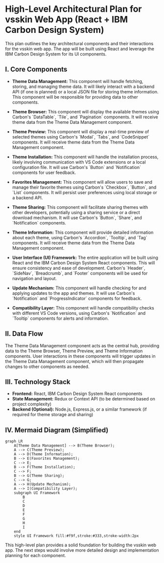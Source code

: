 # High-Level Architectural Plan for vsskin Web App (React + IBM Carbon Design System)

This plan outlines the key architectural components and their interactions for the vsskin web app. The app will be built using React and leverage the IBM Carbon Design System for its UI components.

## I. Core Components

* **Theme Data Management:** This component will handle fetching, storing, and managing theme data. It will likely interact with a backend API (if one is planned) or a local JSON file for storing theme information. This component will be responsible for providing data to other components.

* **Theme Browser:** This component will display the available themes using Carbon's \`DataTable\`, \`Tile\`, and \`Pagination\` components. It will receive theme data from the Theme Data Management component.

* **Theme Preview:** This component will display a real-time preview of selected themes using Carbon's \`Modal\`, \`Tabs\`, and \`CodeSnippet\` components. It will receive theme data from the Theme Data Management component.

* **Theme Installation:** This component will handle the installation process, likely involving communication with VS Code extensions or a local configuration file. It will use Carbon's \`Button\` and \`Notification\` components for user feedback.

* **Favorites Management:** This component will allow users to save and manage their favorite themes using Carbon's \`Checkbox\`, \`Button\`, and \`List\` components. It will persist user preferences using local storage or a backend API.

* **Theme Sharing:** This component will facilitate sharing themes with other developers, potentially using a sharing service or a direct download mechanism. It will use Carbon's \`Button\`, \`Share\`, and \`Notification\` components.

* **Theme Information:** This component will provide detailed information about each theme, using Carbon's \`Accordion\`, \`Tooltip\`, and \`Tag\` components. It will receive theme data from the Theme Data Management component.

* **User Interface (UI) Framework:** The entire application will be built using React and the IBM Carbon Design System React components. This will ensure consistency and ease of development. Carbon's \`Header\`, \`SideNav\`, \`Breadcrumb\`, and \`Footer\` components will be used for navigation and layout.

* **Update Mechanism:** This component will handle checking for and applying updates to the app and themes. It will use Carbon's \`Notification\` and \`ProgressIndicator\` components for feedback.

* **Compatibility Layer:** This component will handle compatibility checks with different VS Code versions, using Carbon's \`Notification\` and \`Tooltip\` components for alerts and information.


## II. Data Flow

The Theme Data Management component acts as the central hub, providing data to the Theme Browser, Theme Preview, and Theme Information components. User interactions in these components will trigger updates in the Theme Data Management component, which will then propagate changes to other components as needed.

## III. Technology Stack

* **Frontend:** React, IBM Carbon Design System React components
* **State Management:** Redux or Context API (to be determined based on project complexity)
* **Backend (Optional):** Node.js, Express.js, or a similar framework (if required for theme storage and sharing)


## IV. Mermaid Diagram (Simplified)

```mermaid
graph LR
    A[Theme Data Management] --> B(Theme Browser);
    A --> C(Theme Preview);
    A --> D(Theme Information);
    B --> E(Favorites Management);
    C --> E;
    B --> F(Theme Installation);
    C --> F;
    B --> G(Theme Sharing);
    C --> G;
    A --> H(Update Mechanism);
    A --> I(Compatibility Layer);
    subgraph UI Framework
        B
        C
        D
        E
        F
        G
        H
        I
    end
    style UI Framework fill:#f9f,stroke:#333,stroke-width:2px
```

This high-level plan provides a solid foundation for building the vsskin web app. The next steps would involve more detailed design and implementation planning for each component.
